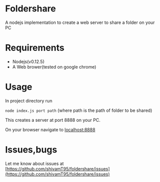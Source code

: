 # Foldershare
A nodejs implementation to create a web server to share a folder on your PC


# Requirements
* Nodejs(v0.12.5)
* A Web brower(tested on google chrome)


# Usage
In project directory run

 `node index.js port path`
(where path is the path of folder to be shared)

This creates a server at port 8888 on your PC.

On your browser navigate to [localhost:8888](http://localhost:8888)


# Issues,bugs
Let me know about issues at [https://github.com/shivamT95/foldershare/issues](https://github.com/shivamT95/foldershare/issues) 
